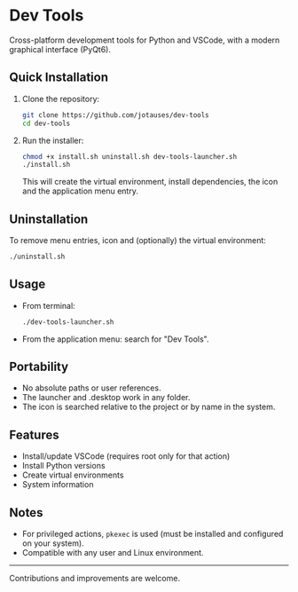 


# Dev Tools

Cross-platform development tools for Python and VSCode, with a modern graphical interface (PyQt6).

## Quick Installation

1. Clone the repository:
   ```bash
   git clone https://github.com/jotauses/dev-tools
   cd dev-tools
   ```
2. Run the installer:
   ```bash
   chmod +x install.sh uninstall.sh dev-tools-launcher.sh
   ./install.sh
   ```
   This will create the virtual environment, install dependencies, the icon and the application menu entry.

## Uninstallation

To remove menu entries, icon and (optionally) the virtual environment:
```bash
./uninstall.sh
```

## Usage

- From terminal:
  ```bash
  ./dev-tools-launcher.sh
  ```
- From the application menu: search for "Dev Tools".

## Portability
- No absolute paths or user references.
- The launcher and .desktop work in any folder.
- The icon is searched relative to the project or by name in the system.

## Features
- Install/update VSCode (requires root only for that action)
- Install Python versions
- Create virtual environments
- System information

## Notes
- For privileged actions, `pkexec` is used (must be installed and configured on your system).
- Compatible with any user and Linux environment.

---

Contributions and improvements are welcome.
